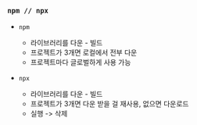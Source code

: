 ### `npm // npx`

- `npm`
    + 라이브러리를 다운 - 빌드
    + 프로젝트가 3개면 로컬에서 전부 다운
    + 프로젝트마다 글로벌하게 사용 가능

- `npx`
    + 라이브러리를 다운 - 빌드
    + 프로젝트가 3개면 다운 받을 걸 재사용, 없으면 다운로드
    + 실행 -> 삭제